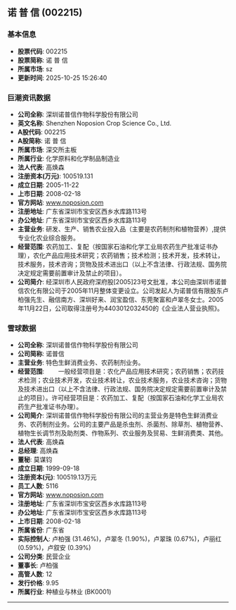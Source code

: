 ## 诺 普 信 (002215)

### 基本信息

- **股票代码**: 002215
- **股票简称**: 诺 普 信
- **所属市场**: sz
- **更新时间**: 2025-10-25 15:26:40

### 巨潮资讯数据

- **公司全称**: 深圳诺普信作物科学股份有限公司
- **英文名称**: Shenzhen Noposion Crop Science Co., Ltd.
- **A股代码**: 002215
- **A股简称**: 诺 普 信
- **所属市场**: 深交所主板
- **所属行业**: 化学原料和化学制品制造业
- **法人代表**: 高焕森
- **注册资本(万元)**: 100519.131
- **成立日期**: 2005-11-22
- **上市日期**: 2008-02-18
- **官方网站**: www.noposion.com
- **注册地址**: 广东省深圳市宝安区西乡水库路113号
- **办公地址**: 广东省深圳市宝安区西乡水库路113号
- **主营业务**: 研发、生产、销售农业投入品（主要是农药制剂和植物营养）,提供专业化农业综合服务。
- **经营范围**: 农药加工、复配（按国家石油和化学工业局农药生产批准证书办理），农化产品应用技术研究；农药销售；技术检测；技术开发，技术转让，技术服务，技术咨询；货物及技术进出口（以上不含法律、行政法规、国务院决定规定需要前置审计及禁止的项目）。
- **公司简介**: 经深圳市人民政府深府股[2005]23号文批准，本公司由深圳市诺普信农化有限公司于2005年11月整体变更设立。公司发起人为诺普信有限股东卢柏强先生、融信南方、深圳好来、润宝盈信、东莞聚富和卢翠冬女士。2005年11月22日，公司取得注册号为4403012032450的《企业法人营业执照》。

### 雪球数据

- **公司全称**: 深圳诺普信作物科学股份有限公司
- **公司简称**: 诺普信
- **主营业务**: 特色生鲜消费业务、农药制剂业务。
- **经营范围**: 　　一般经营项目是：农化产品应用技术研究；农药销售；农药技术检测；农业技术开发，农业技术转让，农业技术服务，农业技术咨询；货物及技术进出口（以上不含法律、行政法规、国务院决定规定需要前置审计及禁止的项目）。许可经营项目是：农药加工、复配（按国家石油和化学工业局农药生产批准证书办理）。
- **公司简介**: 深圳诺普信作物科学股份有限公司的主营业务是特色生鲜消费业务、农药制剂业务。公司的主要产品是杀虫剂、杀菌剂、除草剂、植物营养、植物生长调节剂及助剂类、作物系列、农业服务及贸易、生鲜消费类、其他。
- **法人代表**: 高焕森
- **总经理**: 高焕森
- **董秘**: 莫谋钧
- **成立日期**: 1999-09-18
- **注册资本(元)**: 100519.13万元
- **员工人数**: 5116
- **官方网站**: www.noposion.com
- **注册地址**: 广东省深圳市宝安区西乡水库路113号
- **办公地址**: 广东省深圳市宝安区西乡水库路113号
- **上市日期**: 2008-02-18
- **所属省份**: 广东省
- **实际控制人**: 卢柏强 (31.46%)，卢翠冬 (1.90%)，卢翠珠 (0.67%)，卢丽红 (0.59%)，卢叙安 (0.39%)
- **公司分类**: 民营企业
- **董事长**: 卢柏强
- **高管人数**: 12
- **发行价格**: 9.95
- **所属行业**: 种植业与林业 (BK0001)

---